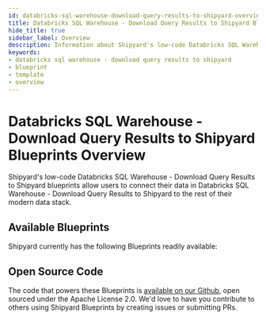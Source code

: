 ```yaml
---
id: databricks-sql-warehouse-download-query-results-to-shipyard-overview
title: Databricks SQL Warehouse - Download Query Results to Shipyard Blueprints Overview
hide_title: true
sidebar_label: Overview
description: Information about Shipyard's low-code Databricks SQL Warehouse - Download Query Results to Shipyard templates.
keywords:
- databricks sql warehouse - download query results to shipyard
- blueprint
- template
- overview
---
```


# Databricks SQL Warehouse - Download Query Results to Shipyard Blueprints Overview

Shipyard's low-code Databricks SQL Warehouse - Download Query Results to Shipyard blueprints allow users to connect their data in Databricks SQL Warehouse - Download Query Results to Shipyard to the rest of their modern data stack.

## Available Blueprints
Shipyard currently has the following Blueprints readily available: 

## Open Source Code
The code that powers these Blueprints is [available on our Github](None), open sourced under the Apache License 2.0. We'd love to have you contribute to others using Shipyard Blueprints by creating issues or submitting PRs.
